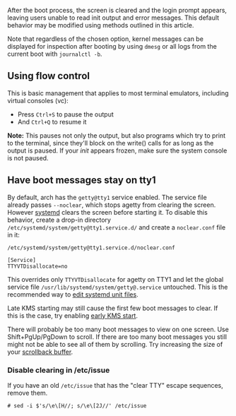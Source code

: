 After the boot process, the screen is cleared and the login prompt appears, leaving users unable to read init output and error messages. This default behavior may be modified using methods outlined in this article.

Note that regardless of the chosen option, kernel messages can be displayed for inspection after booting by using `dmesg` or all logs from the current boot with `journalctl -b`.

## Using flow control

This is basic management that applies to most terminal emulators, including virtual consoles (vc):

*   Press `Ctrl+S` to pause the output
*   And `Ctrl+Q` to resume it

**Note:** This pauses not only the output, but also programs which try to print to the terminal, since they'll block on the write() calls for as long as the output is paused. If your _init_ appears frozen, make sure the system console is not paused.

## Have boot messages stay on tty1

By default, arch has the `getty@tty1` service enabled. The service file already passes `--noclear`, which stops agetty from clearing the screen. However [systemd](/index.php/Systemd "Systemd") clears the screen before starting it. To disable this behavior, create a drop-in directory `/etc/systemd/system/getty@tty1.service.d/` and create a `noclear.conf` file in it:

 `/etc/systemd/system/getty@tty1.service.d/noclear.conf` 

```
[Service]
TTYVTDisallocate=no
```

This overrides only `TTYVTDisallocate` for agetty on TTY1 and let the global service file `/usr/lib/systemd/system/getty@.service` untouched. This is the recommended way to [edit systemd unit files](/index.php/Systemd#Editing_provided_units "Systemd").

Late KMS starting may still cause the first few boot messages to clear. If this is the case, try enabling [early KMS start](/index.php/KMS#Early_KMS_start "KMS").

There will probably be too many boot messages to view on one screen. Use Shift+PgUp/PgDown to scroll. If there are too many boot messages you still might not be able to see all of them by scrolling. Try increasing the size of your [scrollback buffer](/index.php/Scrollback_buffer "Scrollback buffer").

### Disable clearing in /etc/issue

If you have an old `/etc/issue` that has the "clear TTY" escape sequences, remove them.

```
# sed -i $'s/\e\[H//; s/\e\[2J//' /etc/issue

```
